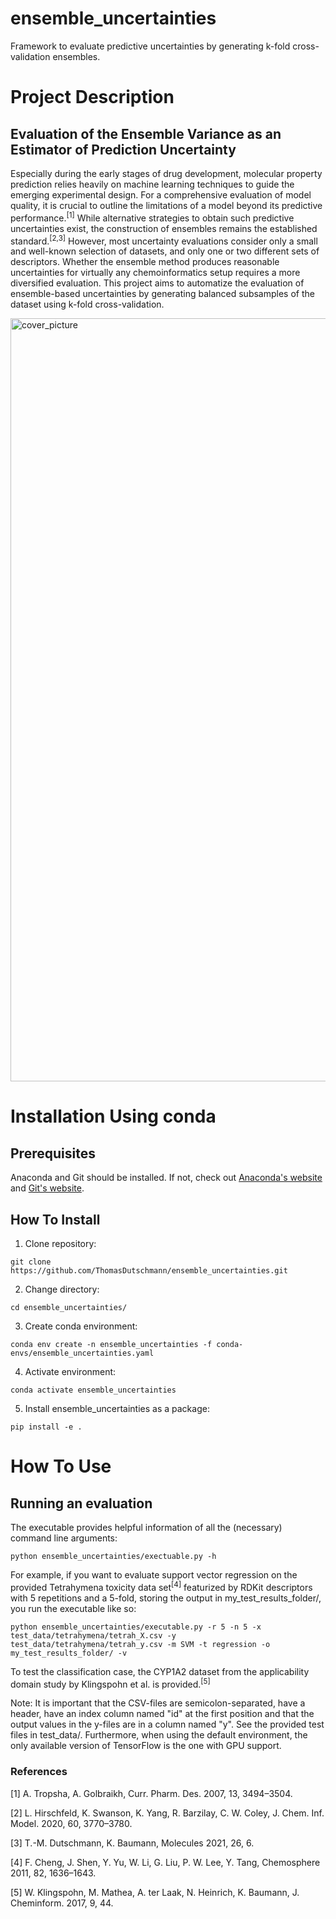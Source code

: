 ensemble_uncertainties
==============================
[//]: # (Badges)

Framework to evaluate predictive uncertainties by generating k-fold cross-validation ensembles.


# Project Description
## Evaluation of the Ensemble Variance as an Estimator of Prediction Uncertainty

Especially during the early stages of drug development, molecular property prediction relies heavily on machine learning techniques to guide the emerging experimental design. For a comprehensive evaluation of model quality, it is crucial to outline the limitations of a model beyond its predictive performance.<sup>[1]</sup> While alternative strategies to obtain such predictive uncertainties exist, the construction of ensembles remains the established standard.<sup>[2,3]</sup> However, most uncertainty evaluations consider only a small and well-known selection of datasets, and only one or two different sets of descriptors. Whether the ensemble method produces reasonable uncertainties for virtually any chemoinformatics setup requires a more diversified evaluation. This project aims to automatize the evaluation of ensemble-based uncertainties by generating balanced subsamples of the dataset using k-fold cross-validation.

<img width="1221" alt="cover_picture" src="https://user-images.githubusercontent.com/12691168/152408380-835cab07-1dc9-4af7-807d-5de7ad042eb8.png">


# Installation Using conda

## Prerequisites
Anaconda and Git should be installed. If not, check out [Anaconda's website](https://www.anaconda.com) and [Git's website](https://git-scm.com/downloads).

## How To Install

1. Clone repository:
```console
git clone https://github.com/ThomasDutschmann/ensemble_uncertainties.git
```

2. Change directory:
```console
cd ensemble_uncertainties/
```

3. Create conda environment:

```console
conda env create -n ensemble_uncertainties -f conda-envs/ensemble_uncertainties.yaml
```

4. Activate environment:

```console
conda activate ensemble_uncertainties
```

5. Install ensemble_uncertainties as a package:
```console
pip install -e .
```

# How To Use
## Running an evaluation

The executable provides helpful information of all the (necessary) command line arguments:

```console
python ensemble_uncertainties/exectuable.py -h
```

For example, if you want to evaluate support vector regression on the provided Tetrahymena toxicity data set<sup>[4]</sup> featurized by RDKit descriptors with 5 repetitions and a 5-fold, storing the output in my_test_results_folder/, you run the executable like so:

```console
python ensemble_uncertainties/executable.py -r 5 -n 5 -x test_data/tetrahymena/tetrah_X.csv -y test_data/tetrahymena/tetrah_y.csv -m SVM -t regression -o my_test_results_folder/ -v
```

To test the classification case, the CYP1A2 dataset from the applicability domain study by Klingspohn et al. is provided.<sup>[5]</sup>

Note: It is important that the CSV-files are semicolon-separated, have a header, have an index column named "id" at the first position and that the output values in the y-files are in a column named "y". See the provided test files in test_data/.
Furthermore, when using the default environment, the only available version of TensorFlow is the one with GPU support.


### References

[1] A. Tropsha, A. Golbraikh, Curr. Pharm. Des. 2007, 13, 3494–3504.

[2] L. Hirschfeld, K. Swanson, K. Yang, R. Barzilay, C. W. Coley, J. Chem. Inf. Model. 2020, 60, 3770–3780.

[3] T.-M. Dutschmann, K. Baumann, Molecules 2021, 26, 6.

[4] F. Cheng, J. Shen, Y. Yu, W. Li, G. Liu, P. W. Lee, Y. Tang, Chemosphere 2011, 82, 1636–1643.

[5] W. Klingspohn, M. Mathea, A. ter Laak, N. Heinrich, K. Baumann, J. Cheminform. 2017, 9, 44.
